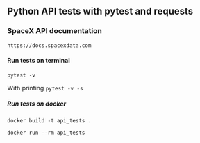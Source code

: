 ## Python API tests with pytest and requests

### SpaceX API documentation
```https://docs.spacexdata.com```

#### Run tests on terminal
```pytest -v```

With printing ```pytest -v -s```

##### Run tests on docker

```docker build -t api_tests .```

```docker run --rm api_tests```
